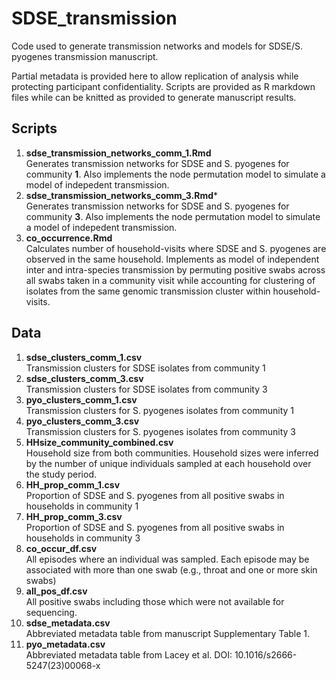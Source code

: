 # SDSE_transmission

Code used to generate transmission networks and models for SDSE/S. pyogenes transmission manuscript.

Partial metadata is provided here to allow replication of analysis while protecting participant confidentiality.
Scripts are provided as R markdown files while can be knitted as provided to generate manuscript results.

## Scripts
1) **sdse_transmission_networks_comm_1.Rmd** <br>
Generates transmission networks for SDSE and S. pyogenes for community **1**. Also implements the node permutation model to simulate a model of indepedent transmission.
2) **sdse_transmission_networks_comm_3.Rmd*** <br>
Generates transmission networks for SDSE and S. pyogenes for community **3**. Also implements the node permutation model to simulate a model of indepedent transmission.
3) **co_occurrence.Rmd** <br>
Calculates number of household-visits where SDSE and S. pyogenes are observed in the same household. Implements as model of independent inter and intra-species transmission by permuting positive swabs across all swabs taken in a community visit while accounting for clustering of isolates from the same genomic transmission cluster within household-visits.

## Data
1) **sdse_clusters_comm_1.csv** <br>
Transmission clusters for SDSE isolates from community 1
2) **sdse_clusters_comm_3.csv** <br>
Transmission clusters for SDSE isolates from community 3
3) **pyo_clusters_comm_1.csv** <br>
Transmission clusters for S. pyogenes isolates from community 1
4) **pyo_clusters_comm_3.csv** <br>
Transmission clusters for S. pyogenes isolates from community 3
5) **HHsize_community_combined.csv** <br>
Household size from both communities. Household sizes were inferred by the number of unique individuals sampled at each household over the study period.
6) **HH_prop_comm_1.csv** <br>
Proportion of SDSE and S. pyogenes from all positive swabs in households in community 1
7) **HH_prop_comm_3.csv** <br>
Proportion of SDSE and S. pyogenes from all positive swabs in households in community 3
8) **co_occur_df.csv** <br>
All episodes where an individual was sampled. Each episode may be associated with more than one swab (e.g., throat and one or more skin swabs)
9) **all_pos_df.csv** <br>
All positive swabs including those which were not available for sequencing.
10) **sdse_metadata.csv** <br>
Abbreviated metadata table from manuscript Supplementary Table 1.
11) **pyo_metadata.csv** <br>
Abbreviated metadata table from Lacey et al. DOI: 10.1016/s2666-5247(23)00068-x
